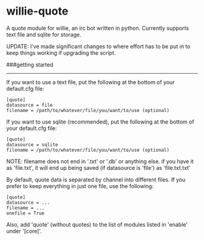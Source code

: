 willie-quote
============

A quote module for willie, an irc bot written in python. Currently supports text file and sqlite for storage.

UPDATE: I've made significant changes to where effort has to be put in to keep things working if upgrading the script.


###getting started
******************

If you want to use a text file, put the following at the bottom of your default.cfg file:

    [quote]
    datasource = file
    filename = /path/to/whatever/file/you/want/to/use (optional)

If you want to use sqlite (recommended), put the following at the bottom of your default.cfg file:

    [quote]
    datasource = sqlite
    filename = /path/to/whatever/file/you/want/to/use (optional)

NOTE: filename does not end in '.txt' or '.db' or anything else. if you have it as 'file.txt', it will end up being saved (if datasource is 'file') as 'file.txt.txt'

By default, quote data is separated by channel into different files. If you prefer to keep everything in just one file, use the following:

    [quote]
    datasource = ...
    filename = ...
    onefile = True

Also, add 'quote' (without quotes) to the list of modules listed in 'enable' under '[core]'.
